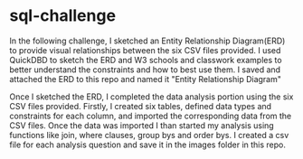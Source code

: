 # sql-challenge

In the following challenge, I sketched an Entity Relationship Diagram(ERD) to provide visual relationships between the six CSV files provided. I used QuickDBD to sketch the ERD and W3 schools and classwork examples to better understand the constraints and how to best use them. I saved and attached the ERD to this repo and named it "Entity Relationship Diagram"

Once I sketched the ERD, I completed the data analysis portion using the six CSV files provided. Firstly, I created six tables, defined data types and constraints for each column, and imported the corresponding data from the CSV files. Once the data was imported I than started my analysis using functions like join, where clauses, group bys and order bys. I created a csv file for each analysis question and save it in the images folder in this repo. 
